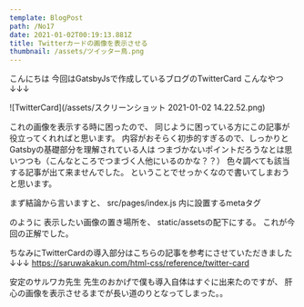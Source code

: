 ```yaml
---
template: BlogPost
path: /No17
date: 2021-01-02T00:19:13.881Z
title: Twitterカードの画像を表示させる
thumbnail: /assets/ツイッター鳥.png
---
```

こんにちは 今回はGatsbyJsで作成しているブログのTwitterCard 
こんなやつ↓↓↓

![TwitterCard](/assets/スクリーンショット 2021-01-02 14.22.52.png)

これの画像を表示する時に困ったので、 同じように困っている方にこの記事が役立ってくれればと思います。 内容がおそらく初歩的すぎるので、しっかりとGatsbyの基礎部分を理解されている人は
つまづかないポイントだろうなとは思いつつも（こんなところでつまづく人他にいるのかな？？）
色々調べても該当する記事が出て来ませんでした。
ということでせっかくなので書いてしまおうと思います。

まず結論から言いますと、 src/pages/index.js 内に設置するmetaタグ

 <meta property="og:image" content="https://{サイトのURL}/assets/{画像の名前}" />

のように 表示したい画像の置き場所を、 static/assetsの配下にする。
これが今回の正解でした。

ちなみにTwitterCardの導入部分はこちらの記事を参考にさせていただきました
↓↓↓
https://saruwakakun.com/html-css/reference/twitter-card

安定のサルワカ先生
先生のおかげで僕も導入自体はすぐに出来たのですが、
肝心の画像を表示させるまでが長い道のりとなってしまった。。

